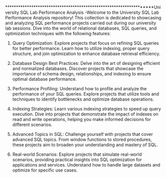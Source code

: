 *******************************************************************University SQL Lab Performance Analysis
-Welcome to the University SQL Lab Performance Analysis repository! This collection is dedicated to showcasing and analyzing SQL performance projects carried out during our university lab sessions. Dive into the world of relational databases, SQL queries, and optimization techniques with the following features:

1. Query Optimization:
Explore projects that focus on refining SQL queries for better performance. Learn how to utilize indexing, proper query structure, and join optimization to enhance database retrieval efficiency.

2. Database Design Best Practices:
Delve into the art of designing efficient and normalized databases. Discover projects that showcase the importance of schema design, relationships, and indexing to ensure optimal database performance.

3. Performance Profiling:
Understand how to profile and analyze the performance of your SQL queries. Explore projects that utilize tools and techniques to identify bottlenecks and optimize database operations.

4. Indexing Strategies:
Learn various indexing strategies to speed up query execution. Dive into projects that demonstrate the impact of indexes on read and write operations, helping you make informed decisions for different scenarios.

5. Advanced Topics in SQL:
Challenge yourself with projects that cover advanced SQL topics. From window functions to stored procedures, these projects aim to broaden your understanding and mastery of SQL.

6. Real-world Scenarios:
Explore projects that simulate real-world scenarios, providing practical insights into SQL optimization for applications and services. Understand how to handle large datasets and optimize for specific use cases.
